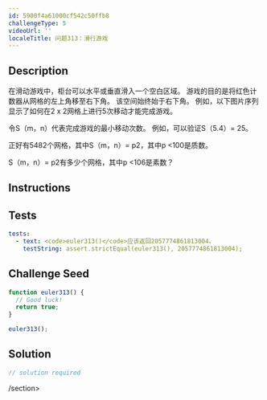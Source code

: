 ```yaml
---
id: 5900f4a61000cf542c50ffb8
challengeType: 5
videoUrl: ''
localeTitle: 问题313：滑行游戏
---
```


## Description
<section id="description">
在滑动游戏中，柜台可以水平或垂直滑入一个空白区域。 游戏的目的是将红色计数器从网格的左上角移至右下角。 该空间始终始于右下角。 例如，以下图片序列显示了如何在2 x 2网格上进行5次移动才能完成游戏。



令S（m，n）代表完成游戏的最小移动次数。 例如，可以验证S（5.4）= 25。



正好有5482个网格，其中S（m，n）= p2，其中p <100是质数。

S（m，n）= p2有多少个网格，其中p <106是素数？
</section>

## Instructions
<section id="instructions">
</section>

## Tests
<section id='tests'>

```yml
tests:
  - text: <code>euler313()</code>应该返回2057774861813004。
    testString: assert.strictEqual(euler313(), 2057774861813004);

```

</section>

## Challenge Seed
<section id='challengeSeed'>

<div id='js-seed'>

```js
function euler313() {
  // Good luck!
  return true;
}

euler313();

```

</div>



</section>

## Solution
<section id='solution'>

```js
// solution required
```

/section>
